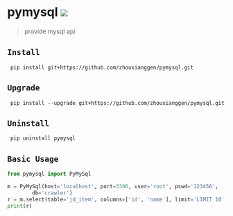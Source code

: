 pymysql
![](https://img.shields.io/badge/python%20-%203.7-brightgreen.svg)
========
> provide mysql api 

## `Install`
` pip install git+https://github.com/zhouxianggen/pymysql.git`

## `Upgrade`
` pip install --upgrade git+https://github.com/zhouxianggen/pymysql.git`

## `Uninstall`
` pip uninstall pymysql`

## `Basic Usage`
```python
from pymysql import PyMySql

m = PyMySql(host='localhost', port=3306, user='root', pswd='123456', 
        db='crawler')
r = m.select(table='jd_item', columns=['id', 'name'], limit='LIMIT 10')
print(r)
```

